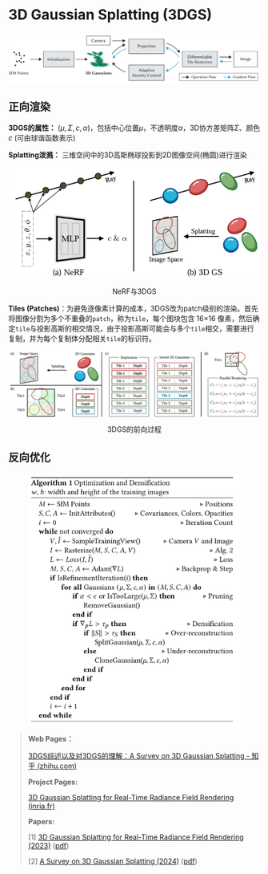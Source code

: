 # 3D Gaussian Splatting (3DGS)

<img src="assets/3DGS_pipeline.png" alt="3DGS_pipeline" style="zoom: 80%; display: block; margin-left: auto; margin-right: auto;" />

## 正向渲染

**3DGS的属性：** ${(\mu,\Sigma,c,\alpha)}$，包括中心位置$\mu$，不透明度$\alpha$，3D协方差矩阵$\Sigma$、颜色$c$ (可由球谐函数表示)

**Splatting泼溅：** 三维空间中的3D高斯椭球投影到2D图像空间(椭圆)进行渲染

<img src="assets/NeRF_and_3DGS.png" alt="NeRF_and_3DGS" style="zoom: 80%; display: block; margin-left: auto; margin-right: auto;" />

<figure style="text-align: center;">
  <figcaption>NeRF与3DGS</figcaption>
</figure>


**Tiles (Patches)**：为避免逐像素计算的成本，3DGS改为patch级别的渲染。首先将图像分割为多个不重叠的`patch`，称为`tile`，每个图块包含 16×16 像素，然后确定`tile`与投影高斯的相交情况，由于投影高斯可能会与多个`tile`相交，需要进行复制，并为每个复制体分配相关`tile`的标识符。

<img src="assets/forward_process_of_3DGS.png" alt="forward_process_of_3DGS" style="zoom: 80%; display: block; margin-left: auto; margin-right: auto;" />

<figure style="text-align: center;">
  <figcaption>3DGS的前向过程</figcaption>
</figure>


## 反向优化

<img src="assets/algorithm1.png" alt="algorithm1" style="zoom: 80%; display: block; margin-left: auto; margin-right: auto;" />



>**Web Pages：**
>
>[3DGS综述以及对3DGS的理解：A Survey on 3D Gaussian Splatting - 知乎 (zhihu.com)](https://zhuanlan.zhihu.com/p/679809915)
>
>**Project Pages:**
>
>[3D Gaussian Splatting for Real-Time Radiance Field Rendering (inria.fr)](https://repo-sam.inria.fr/fungraph/3d-gaussian-splatting/)
>
>**Papers:**
>
>[1] [3D Gaussian Splatting for Real-Time Radiance Field Rendering (2023)](https://arxiv.org/abs/2308.04079) ([pdf](./papers/3DGS.pdf))
>
>[2] [A Survey on 3D Gaussian Splatting (2024)](https://arxiv.org/abs/2401.03890) ([pdf](./papers/A_Survey_on_3D_Gaussian_Splatting.pdf))
>
>

